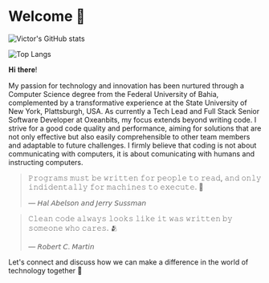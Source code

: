 # Welcome 👋

![Victor's GitHub stats](https://github-readme-stats2-neon.vercel.app/api?username=Victorcorcos&show_icons=true&include_all_commits=true)

![Top Langs](https://github-readme-stats2-neon.vercel.app/api/top-langs/?username=Victorcorcos&hide_progress=true)

𝐇𝐢 𝐭𝐡𝐞𝐫𝐞!

My passion for technology and innovation has been nurtured through a Computer Science degree from the Federal University of Bahia, complemented by a transformative experience at the State University of New York, Plattsburgh, USA. As currently a Tech Lead and Full Stack Senior Software Developer at Oxeanbits, my focus extends beyond writing code. I strive for a good code quality and performance, aiming for solutions that are not only effective but also easily comprehensible to other team members and adaptable to future challenges. I firmly believe that coding is not about communicating with computers, it is about comunicating with humans and instructing computers.

> 𝙿𝚛𝚘𝚐𝚛𝚊𝚖𝚜 𝚖𝚞𝚜𝚝 𝚋𝚎 𝚠𝚛𝚒𝚝𝚝𝚎𝚗 𝚏𝚘𝚛 𝚙𝚎𝚘𝚙𝚕𝚎 𝚝𝚘 𝚛𝚎𝚊𝚍, 𝚊𝚗𝚍 𝚘𝚗𝚕𝚢 𝚒𝚗𝚍𝚒𝚍𝚎𝚗𝚝𝚊𝚕𝚕𝚢 𝚏𝚘𝚛 𝚖𝚊𝚌𝚑𝚒𝚗𝚎𝚜 𝚝𝚘 𝚎𝚡𝚎𝚌𝚞𝚝𝚎. 💬
>
> — 𝘏𝘢𝘭 𝘈𝘣𝘦𝘭𝘴𝘰𝘯 𝘢𝘯𝘥 𝘑𝘦𝘳𝘳𝘺 𝘚𝘶𝘴𝘴𝘮𝘢𝘯

> 𝙲𝚕𝚎𝚊𝚗 𝚌𝚘𝚍𝚎 𝚊𝚕𝚠𝚊𝚢𝚜 𝚕𝚘𝚘𝚔𝚜 𝚕𝚒𝚔𝚎 𝚒𝚝 𝚠𝚊𝚜 𝚠𝚛𝚒𝚝𝚝𝚎𝚗 𝚋𝚢 𝚜𝚘𝚖𝚎𝚘𝚗𝚎 𝚠𝚑𝚘 𝚌𝚊𝚛𝚎𝚜. 🫂
>
> — 𝘙𝘰𝘣𝘦𝘳𝘵 𝘊. 𝘔𝘢𝘳𝘵𝘪𝘯

Let's connect and discuss how we can make a difference in the world of technology together 🤝
